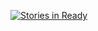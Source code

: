 [![Stories in Ready](https://badge.waffle.io/egeriicw/doe-aedc-cem.png?label=ready&title=Ready)](http://waffle.io/egeriicw/doe-aedc-cem)
